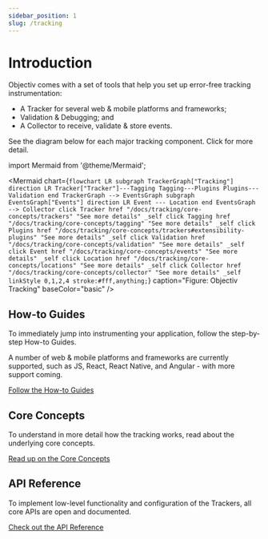 ```yaml
---
sidebar_position: 1
slug: /tracking
---
```


# Introduction

Objectiv comes with a set of tools that help you set up error-free tracking instrumentation:
* A Tracker for several web & mobile platforms and frameworks;
* Validation & Debugging; and
* A Collector to receive, validate & store events.

See the diagram below for each major tracking component. Click for more detail.

import Mermaid from '@theme/Mermaid';

<Mermaid chart={`
	flowchart LR
    subgraph TrackerGraph["Tracking"]
      direction LR
      Tracker["Tracker"]---Tagging
      Tagging---Plugins
      Plugins---Validation
    end
    TrackerGraph --> EventsGraph
    subgraph EventsGraph["Events"]
      direction LR
      Event --- Location
    end
    EventsGraph --> Collector
    click Tracker href "/docs/tracking/core-concepts/trackers" "See more details" _self
    click Tagging href "/docs/tracking/core-concepts/tagging" "See more details" _self
    click Plugins href "/docs/tracking/core-concepts/trackers#extensibility-plugins" "See more details" _self
    click Validation href "/docs/tracking/core-concepts/validation" "See more details" _self
    click Event href "/docs/tracking/core-concepts/events" "See more details" _self
    click Location href "/docs/tracking/core-concepts/locations" "See more details" _self
    click Collector href "/docs/tracking/core-concepts/collector" "See more details" _self
    linkStyle 0,1,2,4 stroke:#fff,anything;
`} caption="Figure: Objectiv Tracking" baseColor="basic" />

## How-to Guides
To immediately jump into instrumenting your application, follow the step-by-step How-to Guides.

A number of web & mobile platforms and frameworks are currently supported, such as JS, React, React Native, 
and Angular - with more support coming.

[Follow the How-to Guides](/tracking/how-to-guides/overview.md)

## Core Concepts
To understand in more detail how the tracking works, read about the underlying core concepts.

[Read up on the Core Concepts](/tracking/core-concepts/overview.md)

## API Reference
To implement low-level functionality and configuration of the Trackers, all core APIs are open and documented. 

[Check out the API Reference](/tracking/api-reference/overview.mdx)